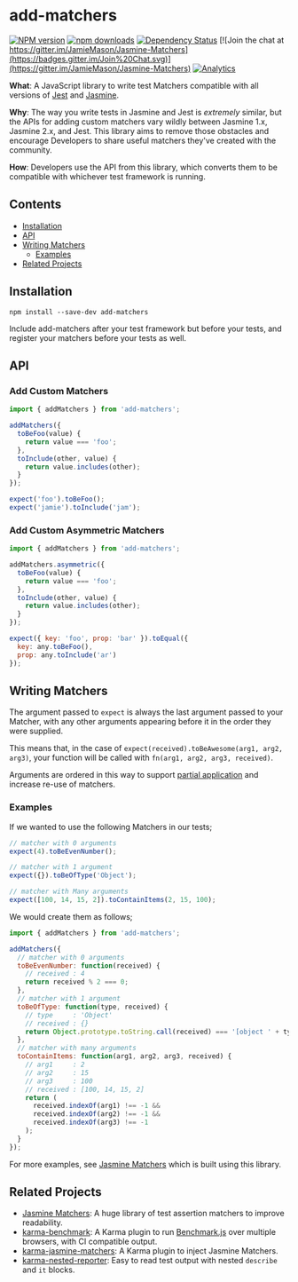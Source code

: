 # add-matchers

[![NPM version](http://img.shields.io/npm/v/add-matchers.svg?style=flat-square)](https://www.npmjs.com/package/add-matchers)
[![npm downloads](https://img.shields.io/npm/dm/add-matchers.svg?style=flat-square)](https://www.npmjs.com/package/add-matchers)
[![Dependency Status](http://img.shields.io/david/JamieMason/add-matchers.svg?style=flat-square)](https://david-dm.org/JamieMason/add-matchers)
[![Join the chat at https://gitter.im/JamieMason/Jasmine-Matchers](https://badges.gitter.im/Join%20Chat.svg)](https://gitter.im/JamieMason/Jasmine-Matchers)
[![Analytics](https://ga-beacon.appspot.com/UA-45466560-5/add-matchers?flat&useReferer)](https://github.com/igrigorik/ga-beacon)

**What**: A JavaScript library to write test Matchers compatible with all
versions of [Jest](http://facebook.github.io/jest/) and
[Jasmine](https://jasmine.github.io/).

**Why**: The way you write tests in Jasmine and Jest is _extremely_ similar, but
the APIs for adding custom matchers vary wildly between Jasmine 1.x, Jasmine
2.x, and Jest. This library aims to remove those obstacles and encourage
Developers to share useful matchers they've created with the community.

**How**: Developers use the API from this library, which converts them to be
compatible with whichever test framework is running.

## Contents

- [Installation](#installation)
- [API](#api)
- [Writing Matchers](#writing-matchers)
  - [Examples](#examples)
- [Related Projects](#related-projects)

## Installation

```
npm install --save-dev add-matchers
```

Include add-matchers after your test framework but before your tests, and
register your matchers before your tests as well.

## API

### Add Custom Matchers

```js
import { addMatchers } from 'add-matchers';

addMatchers({
  toBeFoo(value) {
    return value === 'foo';
  },
  toInclude(other, value) {
    return value.includes(other);
  }
});
```

```js
expect('foo').toBeFoo();
expect('jamie').toInclude('jam');
```

### Add Custom Asymmetric Matchers

```js
import { addMatchers } from 'add-matchers';

addMatchers.asymmetric({
  toBeFoo(value) {
    return value === 'foo';
  },
  toInclude(other, value) {
    return value.includes(other);
  }
});
```

```js
expect({ key: 'foo', prop: 'bar' }).toEqual({
  key: any.toBeFoo(),
  prop: any.toInclude('ar')
});
```

## Writing Matchers

The argument passed to `expect` is always the last argument passed to your
Matcher, with any other arguments appearing before it in the order they were
supplied.

This means that, in the case of
`expect(received).toBeAwesome(arg1, arg2, arg3)`, your function will be called
with `fn(arg1, arg2, arg3, received)`.

Arguments are ordered in this way to support
[partial application](http://ejohn.org/blog/partial-functions-in-javascript/)
and increase re-use of matchers.

### Examples

If we wanted to use the following Matchers in our tests;

```js
// matcher with 0 arguments
expect(4).toBeEvenNumber();

// matcher with 1 argument
expect({}).toBeOfType('Object');

// matcher with Many arguments
expect([100, 14, 15, 2]).toContainItems(2, 15, 100);
```

We would create them as follows;

```js
import { addMatchers } from 'add-matchers';

addMatchers({
  // matcher with 0 arguments
  toBeEvenNumber: function(received) {
    // received : 4
    return received % 2 === 0;
  },
  // matcher with 1 argument
  toBeOfType: function(type, received) {
    // type     : 'Object'
    // received : {}
    return Object.prototype.toString.call(received) === '[object ' + type + ']';
  },
  // matcher with many arguments
  toContainItems: function(arg1, arg2, arg3, received) {
    // arg1     : 2
    // arg2     : 15
    // arg3     : 100
    // received : [100, 14, 15, 2]
    return (
      received.indexOf(arg1) !== -1 &&
      received.indexOf(arg2) !== -1 &&
      received.indexOf(arg3) !== -1
    );
  }
});
```

For more examples, see
[Jasmine Matchers](https://github.com/JamieMason/Jasmine-Matchers/tree/master/src)
which is built using this library.

## Related Projects

- [Jasmine Matchers](https://github.com/JamieMason/Jasmine-Matchers): A huge
  library of test assertion matchers to improve readability.
- [karma-benchmark](https://github.com/JamieMason/karma-benchmark): A Karma
  plugin to run [Benchmark.js](https://benchmarkjs.com/) over multiple browsers,
  with CI compatible output.
- [karma-jasmine-matchers](https://github.com/JamieMason/karma-jasmine-matchers):
  A Karma plugin to inject Jasmine Matchers.
- [karma-nested-reporter](https://github.com/JamieMason/karma-nested-reporter):
  Easy to read test output with nested `describe` and `it` blocks.
